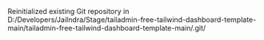 Reinitialized existing Git repository in D:/Developers/JaiIndra/Stage/tailadmin-free-tailwind-dashboard-template-main/tailadmin-free-tailwind-dashboard-template-main/.git/
